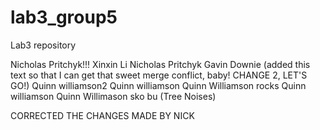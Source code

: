 # lab3_group5
Lab3 repository

Nicholas Pritchyk!!!
Xinxin Li
Nicholas Pritchyk
Gavin Downie (added this text so that I can get that sweet merge conflict, baby! CHANGE 2, LET'S GO!)
Quinn williamson2
Quinn williamson
Quinn Williamson rocks
Quinn williamson
Quinn Willimason sko bu
(Tree Noises)

CORRECTED THE CHANGES MADE BY NICK
